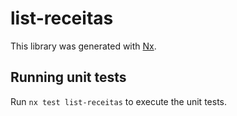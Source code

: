 # list-receitas

This library was generated with [Nx](https://nx.dev).

## Running unit tests

Run `nx test list-receitas` to execute the unit tests.

